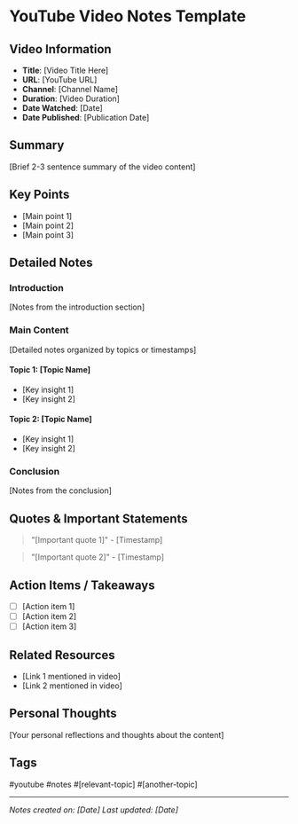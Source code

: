 # YouTube Video Notes Template

## Video Information
- **Title**: [Video Title Here]
- **URL**: [YouTube URL]
- **Channel**: [Channel Name]
- **Duration**: [Video Duration]
- **Date Watched**: [Date]
- **Date Published**: [Publication Date]

## Summary
[Brief 2-3 sentence summary of the video content]

## Key Points
- [Main point 1]
- [Main point 2]
- [Main point 3]

## Detailed Notes

### Introduction
[Notes from the introduction section]

### Main Content
[Detailed notes organized by topics or timestamps]

#### Topic 1: [Topic Name]
- [Key insight 1]
- [Key insight 2]

#### Topic 2: [Topic Name]
- [Key insight 1]
- [Key insight 2]

### Conclusion
[Notes from the conclusion]

## Quotes & Important Statements
> "[Important quote 1]" - [Timestamp]

> "[Important quote 2]" - [Timestamp]

## Action Items / Takeaways
- [ ] [Action item 1]
- [ ] [Action item 2]
- [ ] [Action item 3]

## Related Resources
- [Link 1 mentioned in video]
- [Link 2 mentioned in video]

## Personal Thoughts
[Your personal reflections and thoughts about the content]

## Tags
#youtube #notes #[relevant-topic] #[another-topic]

---
*Notes created on: [Date]*
*Last updated: [Date]*